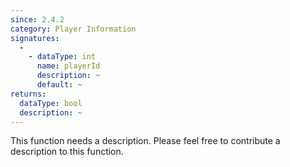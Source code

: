 ```yaml
---
since: 2.4.2
category: Player Information
signatures:
  -
    - dataType: int
      name: playerId
      description: ~
      default: ~
returns:
  dataType: bool
  description: ~
---
```


This function needs a description. Please feel free to contribute a description to this function.
